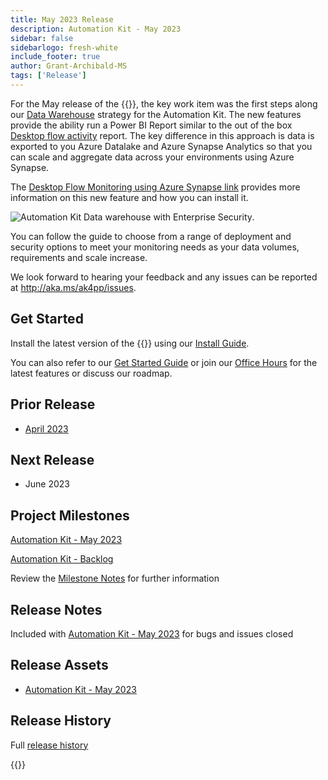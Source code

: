 ```yaml
---
title: May 2023 Release
description: Automation Kit - May 2023
sidebar: false
sidebarlogo: fresh-white
include_footer: true
author: Grant-Archibald-MS
tags: ['Release']
---
```


For the May release of the {{<product-name>}}, the key work item was the first steps along our [Data Warehouse](https://learn.microsoft.com/azure/architecture/data-guide/relational-data/data-warehousing) strategy for the Automation Kit. The new features provide the ability run a Power BI Report similar to the out of the box [Desktop flow activity](https://learn.microsoft.com/power-automate/desktop-flows/desktop-flow-activity) report. The key difference in this approach is data is exported to you Azure Datalake and Azure Synapse Analytics so that you can scale and aggregate data across your environments using Azure Synapse.

The [Desktop Flow Monitoring using Azure Synapse link](https://github.com/microsoft/powercat-automation-kit/blob/main/AutomationKit_Flow_BYODL/readme.md) provides more information on this new feature and how you can install it.

![Automation Kit Data warehouse with Enterprise Security](https://user-images.githubusercontent.com/29349597/239506755-0a7ac4fb-091d-4ef1-93ec-cf4ef0e924da.png).

You can follow the guide to choose from a range of deployment and security options to meet your monitoring needs as your data volumes, requirements and scale increase.

We look forward to hearing your feedback and any issues can be reported at http://aka.ms/ak4pp/issues.

## Get Started

Install the latest version of the {{<product-name>}} using our [Install Guide](/get-started/install).

You can also refer to our [Get Started Guide](/get-started) or join our [Office Hours](/office-hours) for the latest features or discuss our roadmap.

## Prior Release

- [April 2023](/releases/april-2023)

## Next Release

- June 2023

## Project Milestones

[Automation Kit - May 2023](https://github.com/orgs/microsoft/projects/486/views/12)

[Automation Kit - Backlog](https://github.com/orgs/microsoft/projects/486/views/1)

Review the [Milestone Notes](/releases/milestones) for further information

## Release Notes

Included with [Automation Kit - May 2023](https://github.com/microsoft/powercat-automation-kit/releases/tag/AutomationKit-May2023) for bugs and issues closed

## Release Assets

- [Automation Kit - May 2023](https://github.com/microsoft/powercat-automation-kit/releases/tag/AutomationKit-May2023)

## Release History

Full [release history](/releases)

{{<questions name="/content/en-us/releases/may-2023.json" completed="Thank you for providing feedback" showNavigationButtons=false />}}